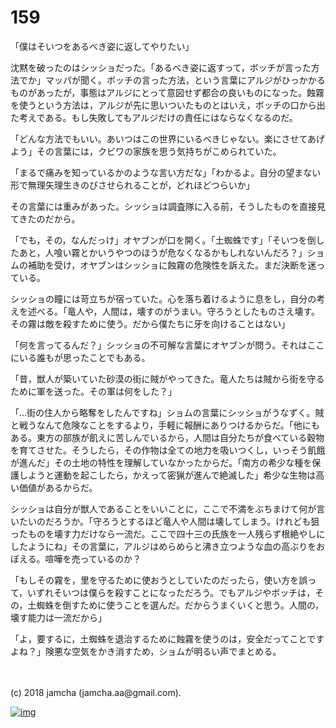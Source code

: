 # 159

「僕はそいつをあるべき姿に返してやりたい」  

沈黙を破ったのはシッショだった。「あるべき姿に返すって，ボッチが言った方法でか」マッパが聞く。ボッチの言った方法，という言葉にアルジがひっかかるものがあったが，事態はアルジにとって意図せず都合の良いものになった。蝕霧を使うという方法は，アルジが先に思いついたものとはいえ，ボッチの口から出た考えである。もし失敗してもアルジだけの責任にはならなくなるのだ。  

「どんな方法でもいい。あいつはこの世界にいるべきじゃない。楽にさせてあげよう」その言葉には，クビワの家族を思う気持ちがこめられていた。  

「まるで痛みを知っているかのような言い方だな」「わかるよ。自分の望まない形で無理矢理生きのびさせられることが，どれほどつらいか」  

その言葉には重みがあった。シッショは調査隊に入る前，そうしたものを直接見てきたのだから。  

「でも，その，なんだっけ」オヤブンが口を開く。「土蜘蛛です」「そいつを倒したあと，人喰い霧とかいうやつのほうが危なくなるかもしれないんだろ？」ショムの補助を受け，オヤブンはシッショに蝕霧の危険性を訴えた。まだ決断を迷っている。  

シッショの瞳には苛立ちが宿っていた。心を落ち着けるように息をし，自分の考えを述べる。「竜人や，人間は，壊すのがうまい。守ろうとしたものさえ壊す。その霧は敵を殺すために使う。だから僕たちに牙を向けることはない」  

「何を言ってるんだ？」シッショの不可解な言葉にオヤブンが問う。それはここにいる誰もが思ったことでもある。  

「昔，獣人が築いていた砂漠の街に賊がやってきた。竜人たちは賊から街を守るために軍を送った。その軍は何をした？」  

「…街の住人から略奪をしたんですね」ショムの言葉にシッショがうなずく。賊と戦うなんて危険なことをするより，手軽に報酬にありつけるからだ。「他にもある。東方の部族が飢えに苦しんでいるから，人間は自分たちが食べている穀物を育てさせた。そうしたら，その作物は全ての地力を吸いつくし，いっそう飢餓が進んだ」その土地の特性を理解していなかったからだ。「南方の希少な種を保護しようと運動を起こしたら，かえって密猟が進んで絶滅した」希少な生物は高い価値があるからだ。  

シッショは自分が獣人であることをいいことに，ここで不満をぶちまけて何が言いたいのだろうか。「守ろうとするほど竜人や人間は壊してしまう。けれども狙ったものを壊す力だけなら一流だ。ここで四十三の氏族を一人残らず根絶やしにしたようにね」その言葉に，アルジはめらめらと沸き立つような血の高ぶりをおぼえる。喧嘩を売っているのか？  

「もしその霧を，里を守るために使おうとしていたのだったら，使い方を誤って，いずれそいつは僕らを殺すことになっただろう。でもアルジやボッチは，その，土蜘蛛を倒すために使うことを選んだ。だからうまくいくと思う。人間の，壊す能力は一流だから」  

「よ，要するに，土蜘蛛を退治するために蝕霧を使うのは，安全だってことですよね？」険悪な空気をかき消すため，ショムが明るい声でまとめる。  

<br>  
<br>  
(c) 2018 jamcha (jamcha.aa@gmail.com).  

[![img](http://i.creativecommons.org/l/by-nc-sa/4.0/88x31.png)](http://creativecommons.org/licenses/by-nc-sa/4.0/deed)